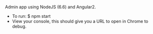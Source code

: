 Admin app using NodeJS (6.6) and Angular2.

* To run: $ npm start
* View your console, this should give you a URL to open in Chrome to debug.  